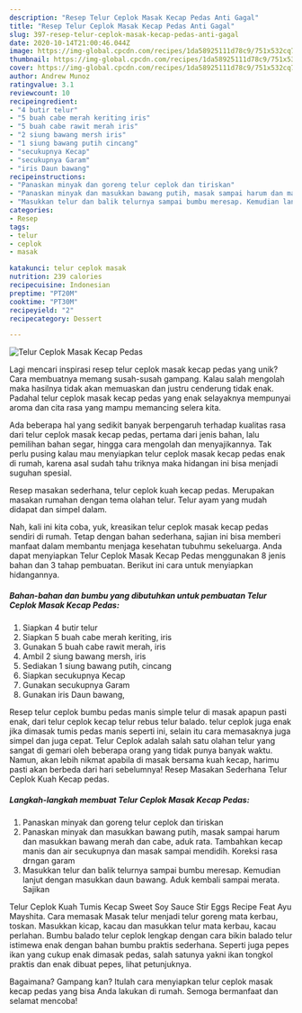 ```yaml
---
description: "Resep Telur Ceplok Masak Kecap Pedas Anti Gagal"
title: "Resep Telur Ceplok Masak Kecap Pedas Anti Gagal"
slug: 397-resep-telur-ceplok-masak-kecap-pedas-anti-gagal
date: 2020-10-14T21:00:46.044Z
image: https://img-global.cpcdn.com/recipes/1da58925111d78c9/751x532cq70/telur-ceplok-masak-kecap-pedas-foto-resep-utama.jpg
thumbnail: https://img-global.cpcdn.com/recipes/1da58925111d78c9/751x532cq70/telur-ceplok-masak-kecap-pedas-foto-resep-utama.jpg
cover: https://img-global.cpcdn.com/recipes/1da58925111d78c9/751x532cq70/telur-ceplok-masak-kecap-pedas-foto-resep-utama.jpg
author: Andrew Munoz
ratingvalue: 3.1
reviewcount: 10
recipeingredient:
- "4 butir telur"
- "5 buah cabe merah keriting iris"
- "5 buah cabe rawit merah iris"
- "2 siung bawang mersh iris"
- "1 siung bawang putih cincang"
- "secukupnya Kecap"
- "secukupnya Garam"
- "iris Daun bawang"
recipeinstructions:
- "Panaskan minyak dan goreng telur ceplok dan tiriskan"
- "Panaskan minyak dan masukkan bawang putih, masak sampai harum dan masukkan bawang merah dan cabe, aduk rata. Tambahkan kecap manis dan air secukupnya dan masak sampai mendidih. Koreksi rasa drngan garam"
- "Masukkan telur dan balik telurnya sampai bumbu meresap. Kemudian lanjut dengan masukkan daun bawang. Aduk kembali sampai merata. Sajikan"
categories:
- Resep
tags:
- telur
- ceplok
- masak

katakunci: telur ceplok masak 
nutrition: 239 calories
recipecuisine: Indonesian
preptime: "PT20M"
cooktime: "PT30M"
recipeyield: "2"
recipecategory: Dessert

---
```



![Telur Ceplok Masak Kecap Pedas](https://img-global.cpcdn.com/recipes/1da58925111d78c9/751x532cq70/telur-ceplok-masak-kecap-pedas-foto-resep-utama.jpg)

Lagi mencari inspirasi resep telur ceplok masak kecap pedas yang unik? Cara membuatnya memang susah-susah gampang. Kalau salah mengolah maka hasilnya tidak akan memuaskan dan justru cenderung tidak enak. Padahal telur ceplok masak kecap pedas yang enak selayaknya mempunyai aroma dan cita rasa yang mampu memancing selera kita.

Ada beberapa hal yang sedikit banyak berpengaruh terhadap kualitas rasa dari telur ceplok masak kecap pedas, pertama dari jenis bahan, lalu pemilihan bahan segar, hingga cara mengolah dan menyajikannya. Tak perlu pusing kalau mau menyiapkan telur ceplok masak kecap pedas enak di rumah, karena asal sudah tahu triknya maka hidangan ini bisa menjadi suguhan spesial.

Resep masakan sederhana, telur ceplok kuah kecap pedas. Merupakan masakan rumahan dengan tema olahan telur. Telur ayam yang mudah didapat dan simpel dalam.


Nah, kali ini kita coba, yuk, kreasikan telur ceplok masak kecap pedas sendiri di rumah. Tetap dengan bahan sederhana, sajian ini bisa memberi manfaat dalam membantu menjaga kesehatan tubuhmu sekeluarga. Anda dapat menyiapkan Telur Ceplok Masak Kecap Pedas menggunakan 8 jenis bahan dan 3 tahap pembuatan. Berikut ini cara untuk menyiapkan hidangannya.

<!--inarticleads1-->

##### Bahan-bahan dan bumbu yang dibutuhkan untuk pembuatan Telur Ceplok Masak Kecap Pedas:

1. Siapkan 4 butir telur
1. Siapkan 5 buah cabe merah keriting, iris
1. Gunakan 5 buah cabe rawit merah, iris
1. Ambil 2 siung bawang mersh, iris
1. Sediakan 1 siung bawang putih, cincang
1. Siapkan secukupnya Kecap
1. Gunakan secukupnya Garam
1. Gunakan iris Daun bawang,


Resep telur ceplok bumbu pedas manis simple telur di masak apapun pasti enak, dari telur ceplok kecap telur rebus telur balado. telur ceplok juga enak jika dimasak tumis pedas manis seperti ini, selain itu cara memasaknya juga simpel dan juga cepat. Telur Ceplok adalah salah satu olahan telur yang sangat di gemari oleh beberapa orang yang tidak punya banyak waktu. Namun, akan lebih nikmat apabila di masak bersama kuah kecap, harimu pasti akan berbeda dari hari sebelumnya! Resep Masakan Sederhana Telur Ceplok Kuah Kecap pedas. 

<!--inarticleads2-->

##### Langkah-langkah membuat Telur Ceplok Masak Kecap Pedas:

1. Panaskan minyak dan goreng telur ceplok dan tiriskan
1. Panaskan minyak dan masukkan bawang putih, masak sampai harum dan masukkan bawang merah dan cabe, aduk rata. Tambahkan kecap manis dan air secukupnya dan masak sampai mendidih. Koreksi rasa drngan garam
1. Masukkan telur dan balik telurnya sampai bumbu meresap. Kemudian lanjut dengan masukkan daun bawang. Aduk kembali sampai merata. Sajikan


Telur Ceplok Kuah Tumis Kecap Sweet Soy Sauce Stir Eggs Recipe Feat Ayu Mayshita. Cara memasak Masak telur menjadi telur goreng mata kerbau, toskan. Masukkan kicap, kacau dan masukkan telur mata kerbau, kacau perlahan. Bumbu balado telur ceplok lengkap dengan cara bikin balado telur istimewa enak dengan bahan bumbu praktis sederhana. Seperti juga pepes ikan yang cukup enak dimasak pedas, salah satunya yakni ikan tongkol praktis dan enak dibuat pepes, lihat petunjuknya. 

Bagaimana? Gampang kan? Itulah cara menyiapkan telur ceplok masak kecap pedas yang bisa Anda lakukan di rumah. Semoga bermanfaat dan selamat mencoba!

